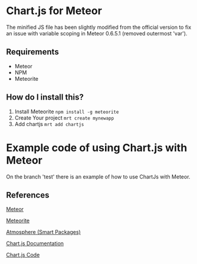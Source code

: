 # Chart.js for Meteor

The minified JS file has been slightly modified from the official version to fix an issue with variable scoping in Meteor 0.6.5.1 (removed outermost 'var').

## Requirements

* Meteor
* NPM
* Meteorite

## How do I install this?

1. Install Meteorite `npm install -g meteorite`
2. Create Your project `mrt create mynewapp`
3. Add chartjs `mrt add chartjs`

# Example code of using Chart.js with Meteor

On the branch 'test' there is an example of how to use ChartJs with Meteor.

## References

[Meteor](http://docs.meteor.com/)

[Meteorite](http://oortcloud.github.com/meteorite/)

[Atmosphere (Smart Packages)](https://atmosphere.meteor.com/wtf/package)

[Chart.js Documentation](http://www.chartjs.org/)

[Chart.js Code](https://github.com/nnnick/Chart.js)
